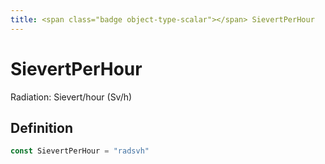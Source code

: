 ```yaml
---
title: <span class="badge object-type-scalar"></span> SievertPerHour
---
```

# <span class="badge object-type-scalar"></span> SievertPerHour

Radiation: Sievert/hour (Sv/h)

## Definition

```go
const SievertPerHour = "radsvh"
```
